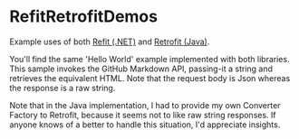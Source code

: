 # RefitRetrofitDemos

Example uses of both [Refit (.NET)](https://github.com/paulcbetts/refit) and [Retrofit (Java)](https://github.com/square/retrofit).

You'll find the same 'Hello World' example implemented with both libraries.
This sample invokes the GitHub Markdown API, passing-it a string and retrieves the equivalent HTML. Note that the request body is Json whereas the response is a raw string.

Note that in the Java implementation, I had to provide my own Converter Factory to Retrofit, because it seems not to like raw string responses. 
If anyone knows of a better to handle this situation, I'd appreciate insights.
